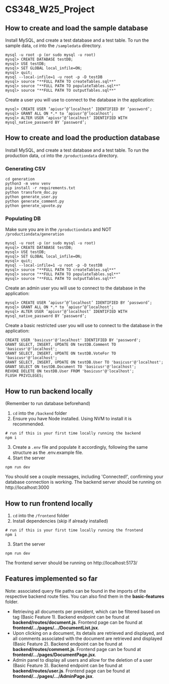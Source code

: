 # CS348_W25_Project

## How to create and load the sample database

Install MySQL, and create a test database and a test table.
To run the sample data, `cd` into the `/sampledata` directory.

```
mysql -u root -p (or sudo mysql -u root)
mysql> CREATE DATABASE testDB;
mysql> USE testDB;
mysql> SET GLOBAL local_infile=ON;
mysql> quit;
mysql --local-infile=1 -u root -p -D testDB
mysql> source "**FULL PATH TO createTables.sql**"
mysql> source "**FULL PATH TO populateTables.sql**"
mysql> source "**FULL PATH TO outputTables.sql**"
```

Create a user you will use to connect to the database in the application:

```
mysql> CREATE USER ’apiusr’@’localhost’ IDENTIFIED BY ’password’;
mysql> GRANT ALL ON *.* to ’apiusr’@’localhost’;
mysql> ALTER USER ’apiusr’@’localhost’ IDENTIFIED WITH mysql_native_password BY ’password’;
```

## How to create and load the production database

Install MySQL, and create a test database and a test table.
To run the production data, `cd` into the `/productiondata` directory.

### Generating CSV

```
cd generation
python3 -m venv venv
pip install -r requirements.txt
python transform_doc.py
python generate_user.py
python generate_comment.py
python generate_upvote.py
```

### Populating DB

Make sure you are in the `/productiondata` and NOT `/productiondata/generation`

```
mysql -u root -p (or sudo mysql -u root)
mysql> CREATE DATABASE testDB;
mysql> USE testDB;
mysql> SET GLOBAL local_infile=ON;
mysql> quit;
mysql --local-infile=1 -u root -p -D testDB
mysql> source "**FULL PATH TO createTables.sql**"
mysql> source "**FULL PATH TO populateTables.sql**"
mysql> source "**FULL PATH TO outputTables.sql**"
```

Create an admin user you will use to connect to the database in the application:

```
mysql> CREATE USER ’apiusr’@’localhost’ IDENTIFIED BY ’password’;
mysql> GRANT ALL ON *.* to ’apiusr’@’localhost’;
mysql> ALTER USER ’apiusr’@’localhost’ IDENTIFIED WITH mysql_native_password BY ’password’;
```

Create a basic restricted user you will use to connect to the database in the application:
```
CREATE USER 'basicusr'@'localhost' IDENTIFIED BY 'password';
GRANT SELECT, INSERT, UPDATE ON testDB.Comment TO 'basicusr'@'localhost';
GRANT SELECT, INSERT, UPDATE ON testDB.VoteFor TO 'basicusr'@'localhost';
GRANT SELECT, INSERT, UPDATE ON testDB.User TO 'basicusr'@'localhost';
GRANT SELECT ON testDB.Document TO 'basicusr'@'localhost';
REVOKE DELETE ON testDB.User FROM 'basicusr'@'localhost';
FLUSH PRIVILEGES;
```

## How to run backend locally

(Remember to run database beforehand)

1. `cd` into the `/backend` folder
2. Ensure you have Node installed. Using NVM to install it is recommended.

```
# run if this is your first time locally running the backend
npm i
```

3. Create a `.env` file and populate it accordingly, following the same structure as the .env.example file.
4. Start the server

```
npm run dev
```

You should see a couple messages, including 'Connected!', confirming your database connection is working. The backend server should be running on http://localhost:3000

## How to run frontend locally

1. `cd` into the `/frontend` folder
2. Install dependencies (skip if already installed)

```
# run if this is your first time locally running the frontend
npm i
```

3. Start the server

```
npm run dev
```

The frontend server should be running on http://localhost:5173/

## Features implemented so far

Note: associated query file paths can be found in the imports of the respective backend route files. You can also find them in the **basic-features** folder.

- Retrieving all documents per president, which can be filtered based on tag (Basic Feature 1). Backend endpoint can be found at **backend/routes/document.js**. Frontend page can be found at **frontend/.../pages/.../DocumentList.jsx**.
- Upon clicking on a document, its details are retrieved and displayed, and all comments associated with the document are retrieved and displayed (Basic Feature 2). Backend endpoint can be found at **backend/routes/comment.js**. Frontend page can be found at **frontend/.../pages/DocumentPage.jsx**.
- Admin panel to display all users and allow for the deletion of a user (Basic Feature 3). Backend endpoint can be found at **backend/routes/user.js**. Frontend page can be found at **frontend/.../pages/.../AdminPage.jsx**.
